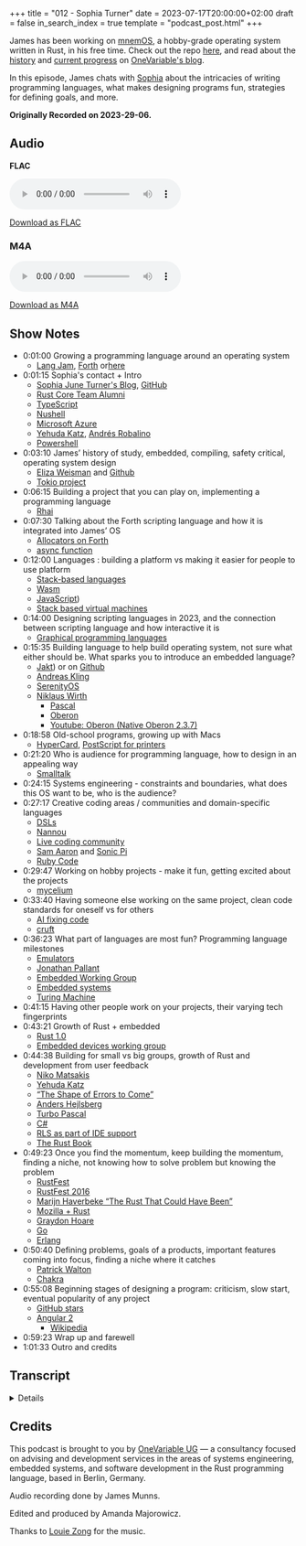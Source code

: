 +++
title = "012 - Sophia Turner"
date = 2023-07-17T20:00:00+02:00
draft = false
in_search_index = true
template = "podcast_post.html"
+++

James has been working on [mnemOS](https://mnemos.James.com/), a hobby-grade operating system written in Rust,
in his free time. Check out the repo [here](https://github.com/tosc-rs/mnemos), and read about the
[history](https://onevariable.com/blog/mnemos-moment-1/) and [current progress](https://onevariable.com/blog/mnemos-moment-2/)
 on [OneVariable's blog](http://www.onevariable.com/blog).

In this episode, James chats with [Sophia](https://www.jntrnr.com/) about the intricacies of writing programming
languages, what makes designing programs fun, strategies for defining goals, and more.

**Originally Recorded on 2023-29-06.**

<!-- more -->

## Audio

**FLAC**

<audio
    controls
    src="https://delivery.jamescdn.com/2023-07-17-sophia-turner.flac">
        Your browser does not support embedding FLAC
</audio>

[Download as FLAC](https://delivery.jamescdn.com/2023-07-17-sophia-turner.flac)

### M4A

<audio
    controls
    src=https://delivery.jamescdn.com/2023-07-17-sophia-turner.m4a>
        Your browser does not support embedding M4A.
</audio>

[Download as M4A](https://delivery.jamescdn.com/2023-07-17-sophia-turner.m4a)


## Show Notes

- 0:01:00 Growing a programming language around an operating system
    - [Lang Jam](https://github.com/langjam/langjam), [Forth](https://forth-standard.org/) or[here](https://en.wikipedia.org/wiki/Forth_(programming_language))
- 0:01:15 Sophia's contact + Intro
    - [Sophia June Turner's Blog](https://www.jntrnr.com/), [GitHub](https://github.com/jntrnr)
    - [Rust Core Team Alumni](https://www.rust-lang.org/governance/teams/alumni)
    - [TypeScript](https://www.TypeScriptlang.org/)
    - [Nushell](https://www.nushell.sh/)
    - [Microsoft Azure](https://azure.microsoft.com/en-us/)
    - [Yehuda Katz](https://yehudakatz.com/), [Andrés Robalino](https://twitter.com/andras_io)
    - [Powershell](https://en.wikipedia.org/wiki/PowerShell)
- 0:03:10 James’ history of study, embedded,  compiling, safety critical, operating system design
    - [Eliza Weisman](https://www.elizas.website/) and [Github](https://github.com/hawkw)
    - [Tokio project](https://tokio.rs/)
- 0:06:15 Building a project that you can play on, implementing a programming language
    - [Rhai](https://rhai.rs/)
- 0:07:30 Talking about the Forth scripting language and how it is integrated into James’ OS
    - [Allocators on Forth](https://forth-standard.org/standard/memory/ALLOCATE)
    - [async function](https://developer.mozilla.org/en-US/docs/Web/JavaScript/Reference/Statements/async_function)
- 0:12:00 Languages : building a platform vs making it easier for people to use platform
    - [Stack-based languages](https://en.wikipedia.org/wiki/Stack-oriented_programming)
    - [Wasm](https://webassembly.org/)
    - [JavaScript](https://en.wikipedia.org/wiki/JavaScript))
    - [Stack based virtual machines](https://en.wikipedia.org/wiki/Stack_machine)
- 0:14:00 Designing scripting languages in 2023, and the connection between scripting language and how interactive it is
    - [Graphical programming languages](https://en.wikipedia.org/wiki/Visual_programming_language)
- 0:15:35 Building language to help build operating system, not sure what either should be. What sparks you to introduce an embedded language?
    - [Jakt](https://keyholesoftware.com/2022/08/23/first-look-the-jakt-programming-language/)) or on [Github](https://github.com/SerenityOS/jakt)
    - [Andreas Kling](https://awesomekling.github.io/)
    - [SerenityOS](https://serenityos.org/)
    - [Niklaus Wirth](https://en.wikipedia.org/wiki/Niklaus_Wirth)
        - [Pascal](https://en.wikipedia.org/wiki/Pascal_(programming_language))
        - [Oberon](https://en.wikipedia.org/wiki/Oberon_(programming_language))
        - [Youtube: Oberon (Native Oberon 2.3.7)](https://www.youtube.com/watch?v=OJGnpmnXR5w)
- 0:18:58 Old-school programs, growing up with Macs
    - [HyperCard](https://en.wikipedia.org/wiki/HyperCard#:~:text=HyperCard%20is%20a%20software%20application,predating%20the%20World%20Wide%20Web.), [PostScript for printers](https://en.wikipedia.org/wiki/PostScript_Printer_Description)
- 0:21:20 Who is audience for programming language, how to design in an appealing way
    - [Smalltalk](https://en.wikipedia.org/wiki/Smalltalk)
- 0:24:15 Systems engineering - constraints and boundaries, what does this OS want to be, who is the audience?
- 0:27:17 Creative coding areas / communities and domain-specific languages
    - [DSLs](https://en.wikipedia.org/wiki/Domain-specific_language)
    - [Nannou](https://nannou.cc/)
    - [Live coding community](https://www.reddit.com/r/livecoding/)
    - [Sam Aaron](https://twitter.com/samaaron) and [Sonic Pi](https://sonic-pi.net/)
    - [Ruby Code](https://www.ruby-lang.org/en/)
- 0:29:47 Working on hobby projects - make it fun, getting excited about the projects
    - [mycelium](https://github.com/hawkw/mycelium)
- 0:33:40 Having someone else working on the same project, clean code standards for oneself vs for others
    - [AI fixing code](https://theresanaiforthat.com/s/fix+my+code/)
    - [cruft](https://cruft.github.io/cruft/)
- 0:36:23 What part of languages are most fun? Programming language milestones
    - [Emulators](https://en.wikipedia.org/wiki/Emulator)
    - [Jonathan Pallant](https://github.com/thejpster)
    - [Embedded Working Group](https://blog.rust-embedded.org/)
    - [Embedded systems](https://en.wikipedia.org/wiki/Embedded_system)
    - [Turing Machine](https://en.wikipedia.org/wiki/Turing_machine)
- 0:41:15 Having other people work on your projects, their varying tech fingerprints
- 0:43:21 Growth of Rust + embedded
    - [Rust 1.0](https://blog.rust-lang.org/2015/05/15/Rust-1.0.html)
    - [Embedded devices working group](https://www.rust-lang.org/governance/wgs/embedded)
- 0:44:38 Building for small vs big groups, growth of Rust and development from user feedback
    - [Niko Matsakis](https://github.com/nikomatsakis)
    - [Yehuda Katz](https://github.com/wycats)
    - [“The Shape of Errors to Come”](https://blog.rust-lang.org/2016/08/10/Shape-of-errors-to-come.html)
    - [Anders Hejlsberg](https://en.wikipedia.org/wiki/Anders_Hejlsberg)
    - [Turbo Pascal](https://en.wikipedia.org/wiki/Turbo_Pascal)
    - [C#](https://en.wikipedia.org/wiki/C_Sharp_(programming_language))
    - [RLS as part of IDE support](https://www.ncameron.org/blog/what-the-rls-can-do/#:~:text=The%20RLS%20is%20a%20service,and%20'find%20all%20references'.)
    - [The Rust Book](https://doc.rust-lang.org/book/)
- 0:49:23 Once you find the momentum, keep building the momentum, finding a niche, not knowing how to solve problem but knowing the problem
    - [RustFest](https://rustfest.global/)
    - [RustFest 2016](https://2016.rustfest.eu/)
    - [Marijn Haverbeke “The Rust That Could Have Been”](https://youtu.be/olbTX95hdbg)
    - [Mozilla + Rust](https://blog.mozilla.org/press-uk/2021/02/08/mozilla-welcomes-the-rust-foundation/)
    - [Graydon Hoare](https://wikitia.com/wiki/Graydon_Hoare)
    - [Go](https://go.dev/)
    - [Erlang](https://www.erlang.org/)
-  0:50:40 Defining problems, goals of a products, important features coming into focus, finding a niche where it catches
    - [Patrick Walton](http://pcwalton.github.io/)
    - [Chakra](https://en.wikipedia.org/wiki/Chakra_(JScript_engine))
- 0:55:08 Beginning stages of designing a program: criticism, slow start, eventual popularity of any project
    - [GitHub stars](https://docs.github.com/en/get-started/exploring-projects-on-github/saving-repositories-with-stars)
    - [Angular 2](https://angular.io/)
        - [Wikipedia](https://en.wikipedia.org/wiki/Angular_(web_framework))
- 0:59:23 Wrap up and farewell
- 1:01:33 Outro and credits

## Transcript

<details>
*James Munns*
 
I've known a lot of your public works through things like Lang Jam, where I've always wanted to get involved with them. But I do not have a programming language or even like a super classical computer science background. I haven't really known where to get started, but I managed to fall into writing a Forth a couple months ago and now it became relevant again because I've started it including it in my operating system. I think I reached out to you just saying hey what are your thoughts on growing a programming language around an operating system is essentially like a domain specific language for an operating system.

*Sophia Turner*

Yeah, where shall we dive in?

*James Munns*

Well actually probably now that I've introduced the concept I should probably introduce you — do you- do you want to give yourself a short introduction before we dive into the technical stuff?

*Sophia Turner*

Sure, so... I until recently was part of the Rust Core Team and earlier than that I also was part of the the team that created TypeScript. So I've been kind of professionally and in a hobby sense part of the programming language design and implementation community for gosh … around sixteen total years, seventeen total years now? It's one of those things that started as a hobby idea, “Oh let me just throw this together,” and then I just got hooked. And that kind of became my career ever since.

*James Munns*

You gazed into the abyss and became the abyss gazing expert.

*Sophia Turner*

That's right.

*James Munns*

Was Nushell a project that you started, or joined and have championed or… I know there's quite a few projects that I've seen you interact with, and either have come and left because you've actually been more successful than a lot of people that I know where you have very good positive experiences and then you move on to something new and then a year later I see you are championing some other also amazing project and things like that.

*Sophia Turner*

Ah, yeah, so I thought I was going to take some time away from doing programming language design and I went and worked at Microsoft on Azure and after a few months of that the the itch just got too bad and. My buddy Yehuda Katz said, “I'm going to start a new shell,” and I was you know playing with PowerShell, “I'm gonna start a new shell,” and I was like, “Cool, give me commit access.” He's like, “Absolutely, let's go!”

*James Munns*

I didn't realize Yehuda was involved with that!

*Sophia Turner*

Yeah so he… it was originally his first commit. And I jumped in about five days later after he told me he was working on a new project and that became Nushell so that the combination of that and then another guy um, Andrés Robalino came in and turned this shell idea into kind of a full scripting language and whatnot. It's been really awesome to kind of watch that grow.

*James Munns*

Yeah, so so I did more of a computer engineering, working with a lot of embedded systems. So programming languages were always something that I used but I never… I didn't take a program- I had a lot of friends that did computer science and they would have a programming language class or some computer science class that would get more into lexers and parsers and stages of compilation and things like that and it was a combination of: It didn't interest me at the time and also I wasn't forced to do it, so I never really got a taste for it. And working on embedded, a lot of the times you're compiling specifically to fit as much as possible into as small of a space as possible. So you don't tend to have as dynamic environments and especially the beginning of my career was all safety critical stuff which means you're really not supposed to have dynamic environments. It's supposed to be very well understood and and straightforward… and the last year or so I've been working more on an operating system level where I just started building bigger and bigger systems and trying to build them like operating systems I realized that switching from a system that does one really specific thing in a really specific way and wanting to build a system that you can iterate on, or get it to do many different things is a very different approach and I was really running into the limitations of trying to build an operating system in the shape of an embedded system if that makes sense.

*Sophia Turner*

I think so.

*James Munns*

So I kind of realized, hey wait, all the things that are making this problem challenging right now is I don't have a file system where I don't have a networking stack or I don't have a shell or something like that, where I can play around with what I'm doing and building that I was building a really big application rather than an operating system and so I was like okay, cool I need to build an operating system I was working on that and still sort of iterating on that and then kind of ran into a wall because I was just building plumbing for like three months and I could get it to do something every now and then but it was just kind of like building plumbing and… It stopped feeling rewarding because I could never put the tools down and just play with it for a while to like you know re-energize mentally. Until fairly recently I was working on…  I learned a little bit about Forth and I can go into that a bit more but… Just as the first programming language stuff I was doing I was playing around with Forth and then hadn't been touching my operating system for a while because like I said it fell off and then I got in contact with ah Eliza — you might know her from like the Tokio project and stuff like that —

*Sophia Turner*

Yep.

*James Munns*

— hawkw on Github… She and I were talking and she also has an operating system project and it's also kind of sometimes on-again, off-again, and we were just talking about how we really wanted a system that was just fun to play with and the question was how can you get from something you're building on, to something that you can play with and we sort of outlined a couple things like, well it needs to be more like a computer you need to be able to do stuff with it when it's not hooked up to your compiler basically. So the thought was that well okay, well let's get a shell on there. Let's get some kind of programming language, so that when you detach it from the main computer, it can do something on its own and you can sort of invent something new and play with it and hoping that that would drive inspiration and things like that. But I'm totally out of my depth and Forth is an interesting language, for a lot of reasons. And ah, yeah, the the reason that I reached out is, I went - is this is there a better way to do this, or is this even something that you have opinions on from a language perspective of growing a language specifically as an extension of of an operating system.

*Sophia Turner*

So let me ask you some questions to see if I can kind of repeat back what you're saying, but also see if I've got a more complete understanding. So, in what you're working on, you've got this operating system, it boots up, and you need some way to start interacting with this thing you know, getting something displayed on the screen, interacting with some device driver or something like that and currently you don't have a shell, you don't have that kind of… Or even a scripting way that you could just drop into some REPL and type some commands and then something happens- is that right?

*James Munns*

Yeah, until very recently that was the case- so I have integrated the Forth now because that's where I was kind of when I left off at the end of last year is - yeah I could bring up a new driver or a service or something that, um, you know, checked the serial port or printed it… or now I have the display working, or it can blink an LED or something like that. But it was always building something you hit run, it does exactly the thing that you programmed it to do and you go, “That was neat,” and then you go and program the next thing which you know there was none of that flexibility and now we have a very limited Forth shell where you can… We have sort of like system calls in our operating system, and we've started duct taping the system calls onto the Forth scripting language so you can basically give a system call a function name and pass it some arguments and get it to do something. So you can open up a new Network port from the command line now… um, just because Forth is at the upper limits of my ability right now if that makes sense.

*Sophia Turner*

Oh as far as like implementing ah, a programming language?

*James Munns*

Yeah, yeah this is the only one that I've ever implemented - and I looked at something like Rhai before of just figuring out how you map that, like, the underlying semantics of the platform to the environment that the the language itself is running in and finding like sort of a symbiotic growth between the two of them.

*Sophia Turner*

Yeah, Rhai is an interesting idea as far as like to draw inspiration from, because it's really built for scripting against an existing Rust application. You've got for example, you register some functions on the Rust side, and then those just show up in the script which sounds pretty similar to what you're trying to do with your Forth script to be able to say here is some system calls and then they just show up in your Forth side of things as functions that you can run. So there is some similarity there and I wonder if there is something that you could take from this kind of embedded scripting language not embedded like, um, embedded systems but maybe “embeddable” is ah is a better way to think of it like embeddable into the application? So in a sense, something where you could even use some of the same tricks that Rhai uses to register a set of, a set of the the system calls in the code, and then, with luck, those just show up as part of the script and just function calls in the script that you could call.

*James Munns*

Yeah, so originally I was writing the Forth for bare metal embedded stuff. So I it wrote it all no standard. It required a bump allocator… but you're familiar with Forth right?

*Sophia Turner*

Um, I mean enough to know the gist of it. Yeah I don't use that very often.

*James Munns*

Haha, yeah I don't know if any- many people today use it super often. But I mean it has its own sort of bump-allocator-linked-list-dictionary thing that it uses so, there's no real like, host allocator, but you just give it a big blob of memory and when you define new functions or variables and things like that it just shoves it on the bump allocator more or less.

*Sophia Turner*

Right.

*James Munns*

But yeah I always designed it from the beginning because I always knew that there was going to be some native code that I was going to build, and mentioning embedded languages, even though we're talking about embedded systems and embedded languages I think it actually really makes sense because as an operating system, I don't really have a stable API or or even a way to like call programs, really, so… There's only the Rust code that I've written for the kernel, and the Rust code that I'm hoping to run for my scripting language. So I think the patterns actually do match fairly identically because you're grafting it on to a language environment rather than an operating system environment because this Forth shell that we've integrated now is running in the kernel, until we have user space which doesn't exist yet. But yeah, it definitely works the same way where you can define a native Rust function, and then bind it to a name and then when you call it from the interpreter it just calls out to that Rust function… and that was one of the tricky things at the time is - before this was async or before it was async it was just all blocking, which means it was great I could just say hey here's a function pointer that takes the VM context as immutable reference and you just bind that function pointer to a name and then all of a sudden it shows up in the scripting language.

*Sophia Turner*

Right.

*James Munns*

And that was really great, except for our kernel is all async… which means you really shouldn't be blocking on flushing to a file or something like that, you should be able to yield - and async functions are not like function pointers. They have, like, context and things that goes with them and there's some control flow stuff, so… I hadn't actually figured out how to bind it to async and sort of what we we fell down to was- well when you build the specific embedding you give it one function that just matches on the string name, and can call one of very many async functions rather than giving it like an array of string function pointer tuples. You just give it one function that matches and calls the appropriate async function and things like that and… that was a little tricky to figure out of like kind of turning the control flow inside out. But yeah, it's one of those things where the language works. My implementation of it's not great. Forth is a language is really wonderful because it's low-level and powerful and simple and it's, it's very much a hammer and chisel language sort of thing, but it also means that anything you do is wildly unsafe if you -

*Sophia Turner*

Right.

*James Munns*

If you implement any of the core functionality, it's like well you can peek and poke to random memory address, and how do you interact with arrays? Well you take a pointer and then you add a number to it and then you write randomly to that array and of course there's no bounds checking or anything like that because that would be expensive in the 70s and -

*Sophia Turner*

Right.

*James Munns*

So that's one of those language design things where I go, well this certainly works today and it will continue to work as long as it's just me and Eliza who know that if we make the kernel segfault, that that's okay, but one of the reasons that I reached out to you is … I don't know if you've if you've grown a language through and out like different stages of an application — so like if you have an embeddable language where at the very beginning, the language is more focused on helping you build the application, whereas in the later game, a scripting language might serve more of a purpose of helping people be more productive or working on top of an existing engine. But it's interesting because I have a feeling we're going to have to go through that transition point where it goes from being a language that helps you build the platform to a language that makes it easier for people to use the platform. Does that sort of distinction make sense?

*Sophia Turner*

It does! I mean, it kind of raises the question of - is Forth a kind of like your early days scripting language, or is that something that you want to continue to support as the system grows? Like you mentioned,  it's wildly unsafe. It's from a different era of of style of programming language. It's not a style of programming language that a lot of people are are familiar with. I think it's a stack based language. There just really aren't that many anymore these days.

*James Munns*

Yeah, well most of them are hidden as Wasm or Java or things like that. They have languages applied upon them rather than being, sort of, raw stack-back based languages nowadays I guess.

*Sophia Turner*

Yeah, kind of like the stack based virtual machine stuff. Yeah, absolutely. Yeah, hm… I mean my instinct when I'm thinking about how to design a language in 2023 ah rather than 1970 something something, whenever a Forth was made, is really to draw a lot of inspiration from the languages of the current day. So a lot of people are going to be coming to things that are familiar with Javascript. That's not saying that Javascript is like, the end all be all… But as far as a design starting place, that's where I would start saying if you want to script something- this gives you functions, this gives you a way of building up interesting scripts that you could then run later. Another aspect that I would definitely think about, especially because, you know, I've been working on Nushell for a while now- this idea that there should be a nice connection between the scripting language and how interactive it is. And in your particular case, because this thing will - could - potentially grow to be the shell into your operating system - so you, you know,  you log in and then the the thing that you're writing interactively in this kind of REPL way or the shell way might be that language itself is to think about is — how would one design a language such that it was nice to use in that interactive sense. Does any of that resonate for you?

*James Munns*

Yeah, for sure and that's one of those things — these are things that are probably going to feel like old hat for you but they're fairly new to me — of looking back, especially at at older generations of programming languages where there are some stuff that that was really powerful at the time and has fallen out of fashion where a lot of the, like, graphical programming languages where you have a table of all of your variables as part of the IDE or things like that or exactly those kind of things that you were talking about about introspection where you can see what the system is doing is particularly interesting. The operating system is in a weird place right now where it's — I'm building a language to help me build an operating system, but I don't know what either of them particularly want to be whereas I feel like I'd be interested to hear some of your experience  with embedded languages like Rhai or or other languages like, what usually sparks you to introduce an embedded language, or design a language around a problem domain in general?

*Sophia Turner*

Having just made one fairly recently — so I did a language called Jakt, J-A-K-T, with Andreas Kling who created SerenityOS, and he was kind of looking around for, I want to get a safe systems language so that the people in the future that are writing certain DOS code, they aren't writing C++, they're using something better. And he tried Rust, but Rust doesn't have object orientation and he hit some other limitations. And so I was like, okay, let's just make something. And in that sense, when I actually have someone that has those constraints and can sit and kind of ping pong with them with those constraints, the design can really gel around that. If I don't have that, as you… as one might imagine, you know, the sky’s the limit, you just design whatever.
Oh, can I, can I throw you a a slight curveball?

*James Munns*

Sure.

*Sophia Turner*

Are you familiar with Niklaus Wirth? Creator of Pascal?

*James Munns*

Yeah… That is the only thing that I'm familiar with him about.

*Sophia Turner*

Okay, so the the curve ball is that, later in his career, he made this thing called Oberon, which is kind of brilliant and kind of wacky in a really cool way.

*James Munns*

How so?

*Sophia Turner*

Oberon is an operating system and programming language, kind of integrated into each other. And so you boot up. The thing that you boot up into is a graphical shell, where text is written and you can interact with this text. If the description is hard to understand that's because nothing is like this that exists today. I mean, you can go get Oberon, but no one pursued this direction, and yet it is a fascinating direction for — what does it mean to interact with your system? If you happen to do Youtube at all, I used to have a Youtube channel called “Systems with JT” and I look at Oberon in one of the videos, and it gives you a sense for what this thing could do. But it's like, imagine a precursor to HyperText or co-designed around the same time as HyperText, and as you type certain words, those become command invocations and you can click on them and run the command. It's a very cool idea. And it gets away from some of the trappings of — if you do what I just suggested, which is start with the known language of the day, Javascript or Python, and then build around that, that leads you down a very well-paved design space. But Wirth and others back in the day were saying, but what if you don't? What if you make a system intended for users that understand the language itself. The graphical interaction mechanism is not separated from the programming language that this thing is implemented in. Yeah, you just have to see it. I don't know if I could do it justice. It was a very interesting idea.

*James Munns*

Yeah, following down the Forth rabbit hole — when I was growing up when I was in younger school years, we had a lot of, like, the classic Macs in our schools, and I remember we had things like Hypercard —

*Sophia Turner*

Exactly.

*James Munns*

Where at the time, like, you know, now when you sort of look back at the screenshots at it, you go, “Oh, that's kind of like PowerPoint!” It was, kind of, but with with a lot more programming built into it, And going back after learning Forth and realizing how some of the things were built around that time, or how certain things like PostScript like what pdfs or printers are still sort of built on top of how how those worked back in the day were really interesting when you'd have, you know, like 20 or 30 or $40,000 printer and it was the one in the building and it was more powerful than everyone's machine, rather than designing, like, a rasterized image where you have all the pixels rendered on your local machine and sending that over a network to a printer so that it could print it — because your computer couldn't handle it and the network, which was pretty much nonexistent at the time couldn't really handle it, that PostScript is also a stack-based language, it's sort of like a cousin to Forth. So you don't really design a doc- well you design a document but not from the perspective of what pixels go where you say, okay: text goes here, and then a gradient, then a triangle goes here and it's more like sending a script to the printer to run because at the time there was a huge mismatch in between the power and the cost of the terminal that you were sitting in front of and and the very large expensive printer and they go, “Well, let's just put the brains in the printer.” And some of the other things from those early Mac era for what is it like Mac talk and stuff like that, some of the networking protocol stuff where like you said there, there's some things that just if you go back and look at that you go, no one does that!

*Sophia Turner*

Right.

*James Munns*

Like, that is really interesting, and especially for like, the challenge you had at the time… where you make an interesting point of like, thinking about the users that will use your system. Because especially in those earlier days, the people who were sitting in front of computers weren't the general population of people, they were people who were academics or engineers or things like that who were using a very rare system and things like that so sort of the the expectation of understanding, or the people that were sitting in front of the computer had probably built a good chunk of a computer before, which is on one hand really inaccessible for people who don't have that experience but on the other hand is how more accessible if you are reaching down into the system itself. Which is sort of where I find myself today in in developing my OS, in that there's a very small population of people working on it. It's two of us mostly. And this is sort of that delineation I was talking about before of - the language that will help me build the system, versus the language that I think would appeal to the most people who use that system in some future vision or something like that.

*Sophia Turner*

Yeah, and I think that's one of those tensions that always shows up in designing any system designing any tool, and especially shows up in programming languages — like who is your audience for designing this thing. As we're talking about it, and I'm thinking back to things like Oberon you know we haven't mentioned it yet but things like Smalltalk are another interesting perspective — if you have full control over the system, thinking of everything as introspectable objects, where I could click on a window and then say - this is like a classic Smalltalk thing - click on the window and then kind of flip it around and get its properties and just tweak the properties and flip it back around. And so that everything is intended for someone that's comfortable with grabbing and manipulating in a kind of technical sense, real pieces of the system… and that's something for you and Eliza and whoever your other contributors are, but I think there's there's really a case to be made for saying, “Let's build something that makes us happy - the core team of this project - and we attract other people that do that.” We're not going to design in such a way as to make it impossible for anyone else to understand, you know, it's not going to be esoteric. But, you can design in such a way that maybe some of these ideas from the past really appeal. You know maybe take Forth even further, or maybe you look into some of these you know visual experiments like Oberon and say, you know what? Text base, interactable commands and stuff is really rad, I like that, and let's kind of go in that direction. And it would have a certain kind of appeal, because the audience that are attracted to that would say, you know what? We should have tried that, we should have that is an idea from the past that should be explored. Not saying you have to go the Oberon direction, it's just the one that kind of came to mind where the intent of the system is for people, not necessarily experts, but people that do not mind playing with the system in a programmatic sense. By like manipulating it or by changing it and seeing what happens.

*James Munns*

There's a language that I'm thinking of… it's written in Rust… a language that I've seen some people use where they build things like lighting installations or graphical demos and things like that where I know the engine itself is written in Rust. But it's meant to be sort of ah, an iterative iterative playing language. Does that ring a bell to you, or do you know what I'm talking about?

*Sophia Turner*

Vaguely, I've heard of a few projects like that. It's not coming up for me which one that might be…

*James Munns*

Yeah… it was interesting to hear you talk about designing a language, because it rings all the bells that I have for when I'm designing a system. So I do a lot of consulting, and I sit down with people and and honestly the thing more than like, “How do I program this, or how do I write this driver?” and things like that - a lot of the the nuts and bolts of of what I help people with is requirements engineering or systems engineering, where you sit down and you go- what does this need to do, and what does this need to not do, and what are my constraints and boundaries. Because when you can constrain it to what it just must do and nothing more, it becomes honestly easier. At least in my engineering brain — you can solve for constraints. You have so many free variables, you can't even just stop and solve for 1 or 2, but… The challenge of the day is figuring out what the system wants to be.

*Sophia Turner*

Yes!

*James Munns*

This is very much a hobby project- I don't have a customer and, you know, I have a vague idea of the sort of niche that I'd like it to fill. But ah you know, there's no deadlines and there's all open options. But yeah, it's It's interesting to design for something… design for creativity. Does that make sense?

*Sophia Turner*

Yeah, and I think too, when you've got an audience where you're not even really sure who that target audience might, be or it's kind of vague — switching gears to talking about writing fiction. But a classic thing when writing fiction is to say “I'm writing this story for that person” and it's probably someone you know, really well, maybe a partner maybe a close friend, and you just have them in your head. So every time you're making a decision in the story, you're like, “Ah. This is the person I'm writing this for,” and that's the kind of design constraints you're pulling from. I think you could do the same kind of trick for an interactive programmable system, where you're thinking, “Okay, maybe it's not me or Eliza. Maybe it's somebody else that I know really well and I know their kind of design aesthetic and I at least can pull from that.” I don't know if you've ever kind of used that trick before, but anything where you can just simplify your assumptions or your constraints down, like you're saying, to the set where it's this and not more than that. Um, using, whether it's you know the core team, people, a specific target person, I think it'll definitely build some momentum.

*James Munns*

Yeah, you mentioned that and the the place that I've used that for is writing blog articles or technical writing for me at least because there's there's often a lot of stuff that I want to talk about or teach about but there's just this whole world of — How much of the basics do I cover? How in-depth to the specific topic do I go? Because I could go, you know, very wide out and it would be a very high level… It's like writing a talk or a blog post where you go, “Well… Who's my audience here?” and that's one of those things that I found, exactly like you said, is is one of those things that… almost every blog post I have on any blog that I've written on has happened because someone asked me the right question. Of a specific person who I knew what they did know and what they didn't know, and they asked the right question, and I go, “Okay, I can write exactly the blog post for you.” But when I when I lack that audience. That's the challenge because the the world is huge. I remembered what the name of the language is — it's called Nanow or Nanu? N-A-N-N-O-U. I think it's actually meant more to be like a library kind of thing. But I was wondering if you had gotten into sort of more creative coding areas where it's… It's a little more open-ended… I guess that's the whole point of DSLs is to make it easier to express those creative ideas rather than having to to get deep into how the whole system works. But, yeah, figuring out that kind of world where it's meant to be something to be played with, you know what I mean?

*Sophia Turner*

Totally. I mean I've been fascinated by the live coding community… Do they still call it that? Live coding sounds now like something that you would do on on Twitch. What I mean is — back when people would have a live audience and they would be programming in these visualizations that go with the music and you would see them coding up on the screen and as they did it, it would replace the graphics with you know, something that kind of pulsates and then it kind of grows from there and it's this fascinating mix of entertainment and coding and multimedia experiences.

*James Munns*

I've never seen someone do that visually but… have you ever heard of Sam Aaron and Sonic Pie?

*Sophia Turner*

Sam Aaron and Sonic Pie… no, no I haven’t..

*James Munns*

So Sonic Pie is a framework. It's based on super collider which is an audio engine basically. It's a Ruby environment that sits in sort of like a little GUI and you write little function blocks that are each sort of voices. But it's got sort of its own language and idiom and things like that so you can import a bunch of drum samples and write some Ruby code that say like, pick a random one of these kicks and play it on the twos and fours and play that on a loop. And then take the output of that and feed it into a filter or feed it into this, or every now and then feed it through a filter, or every now and then turn off this one. But he does a lot of those live coding streams, for for lack of a better word, where it's just, you're just looking at a REPL and he's just sort of like commenting and uncommenting blocks of code at a time but he's built it in exactly the way that it does the things that you would want to do while you're performing, like… when you comment out something it doesn't kick in into the next bar so it's not like a hard cut and it's smart enough to like, lock in the tempo or or things like that so that it's going like that. But now there's sort of a whole bunch of people on Twitch and things like that using Sonic Pie either for an educational purpose to learn about music or programming, or to do live performance things like that. So I've never actually seen anyone do that visually —

*Sophia Turner*

Yeah, for sure.

*James Munns*

— but I have seen that for audio before.

*Sophia Turner*

All that this kind of reminds me of one of the tenants that we picked up for a Nushell really early on. And I think it's definitely worth a mention, is that if you are building a programming system for yourself for your project, one of the things I absolutely recommend is make it fun. Make the language as as well as you can, make it fun to use. If that becomes a point of friction because it isn't fun, it's like “oh I've got to open this thing, I have to type some things, and I have to kind of remember stuff, and I don't like it. Or it's a bit unsafe…” You know, whatever it is that makes it unfun for you, if you, you know, after the tenth error you're kind of getting frustrated, that's a good indicator that this isn't the right design for your project. We all have limited energy. We all have limited time. For any kind of hobby project. Especially, if you've got that hour at night, you want to sit down and enjoy that hour at night that should be a pleasurable hour. It may sound almost like kind of obvious, but designing in such a way that you are checking in with yourself about how much fun you're having. If you're like I'm not really having fun with this right now. That's that's just a good “Okay, now what do we need to change so that I can have that fun.”

*James Munns*

Yeah, I think you I think you nailed it on the head. I mean the- so the Forth was what I had on the shelf, so is something that I had built in another random deep dive into how things work and I happened to have it on the shelf. So when I was talking to Eliza, I was like, “How can we make this fun and basically how can I addict myself to working on this system. I mean, you put it in a better way. When you've only got that 1 hour, it's not a paid project or anything like that when you've only got that 1 hour when you're sitting there and you go: Well, I could you know, read a book or watch a movie or watch some Youtube or something like that… How do I go, no: like, the whole day I'm excited to spend that 1 hour on that and I think that's interesting because that was the whole point of introducing a scripting language, so that I could make a system that I could play with. But then I immediately- like my engineer brain kicked back in and I was like, ah, how do I optimize this for safety or for you know accessibility to new users or things like that. But you said it really succinctly of “make it fun.” Because- that was the whole point of why I added the scripting language to the system was to make the system fun. But then immediately I didn't turn around and go, how do I make the programming language fun too? You know what I mean? lack of follow through on on that.

*Sophia Turner*

Right? Yeah, absolutely. I mean like you're saying- we as engineers, especially professional engineers where we're doing a lot of engineering for pay, there's a lot of expectations about how we're designing systems, how we're thinking through things as Professional Engineers — Capital P, Capital E — and I think that the… when we're working on stuff on the side, it's nice to - not forget everything that we learn in the professional environment - but set aside a lot of the requirements, because really, this is your- this is your free time, this is your hobby time. And say gosh, if fun isn't the first priority, I'm going to get in trouble … or the project's going to get abandoned or something like that, where I feel like especially, you know, through the years past juggling hobby projects and pay projects, you really do need that that little tailwind of “Gosh, I really want to work on it!” Like you were saying, really, I'm thinking about it through the day, I'm excited about when I can kick off work and and jump into this project and see how far I can get yeah, absolutely.

*James Munns*

So, in the beginning, I was working on the OS. It wasn't async and I'd been talking to Eliza, who was working on her OS called a mycelium which - similar sort of goal, but I was sort of going from the microcontroller up, and she was starting at X86 and building an operating system from there. So it's funny because we were kind of building towards each other's worlds, if that makes sense, where she was sort of starting at a desktop system and building down in the operating system stack, and I was starting from, Okay, the microcontroller turns on, so I'm going to start writing drivers I guess… and then put an OS on top of that and we had already started using some of each other's, like, library components and things like that… just having someone else working on the project is super refreshing, because when you're not working on it, sometimes things just get better by themselves? I'm sure you know from working on other projects, or when when someone calls you into a project and it's just so refreshing when someone is building something and you come back after not thinking about it and you go, “Oh! Oh, it's just it's just better now!” Which solo projects do not do- they acquire dust and they become less fun to spin back up on.

*Sophia Turner*

Ah, yeah, if only they did… though though imagine a future where — I hate to even say this, I hate to even to bring this into this conversation, but apparently… I'm the moment has spun up — An artificial intelligence thing, that's like “Oh hey, let me fix this code for you while you're away.” How weird would that be?

*James Munns*

See: I could see it for a lot of cases… I will tell you at least the way my brain works and the way I have fun. I could tell you right now that would make me upset because-

*Sophia Turner*

Yeah, it's not my style either. Yeah.

*James Munns*

I absolutely have to understand things. As a source of inspiration I see a lot of those, the generative models and things like that being interesting for inspiration and I think the people that I've seen be most effective on that are not people who put a prompt in and got an answer out or even just iterated on the prompt. They put like 5 random prompts in and they go, “Cool! That's now my reference artwork or reference program or reference whatever,” it's like, “now I know what to build from here,” or, “now I know what to design from here.” But definitely when it comes to anything technical, I derive joy from like digging down and understanding exactly how everything works. So, I've seen some people be wildly successful where they go, “Yeah, I can just generate the cruft” And it's nice, because it gets them moving, but for me I would go, “Nooo, that would slow me- I would have to stop and understand how everything works.”

*Sophia Turner*

I'm kind of like you too where I work best when I have some other person that I can bounce ideas off of, that I can take a break and I come back and the code is better, because they've been thinking of it from their perspectives, their skill set and... It's like oh yeah, look how much better it is when they put a little bit of time, and then it gets me excited then I want to jump back in. So yeah.

*James Munns*

Or even the other side, the empathy side of it is — there's absolutely stuff that I have built where I go, “Ah, it's terrible. But it's fine. Like, I'll put up with it, for me.” It's like when you have the level that you will clean your house versus- when you're by yourself versus when someone's coming over? You're like, “Oh, I wrote, like, a thousand lines of code with no documentation and a lot of unsafe and it's… It's very gross.” But then, like, you know someone else is going to look at it and you go, “Okay, yeah, I should probably clean that up.” Because when they come back or when they look at the PR for it to be nice for them. But that same kind of thing… But the the thing that I did want to ask you is: When you're designing languages, or when you're- maybe even broader than that- but let's just start with like when you're designing languages: What parts of the languages are the most fun for you? Whether it's like the most fun to implement, or after it's been built and you can show it to someone else and go, “Hey, watch this.” You know what I mean? Like, what part of the language design or development process for you is the most fun?

*Sophia Turner*

Yeah you know I… gosh, what an awful answer! I was like, “I actually like almost everything!” and I think that's probably why I got hooked so strongly and made that my career: Is that, you know in my first few languages— which were, you know, these abominations of a language, but that's alright, you got to start somewhere— each part of the process, like working on the parser and having an ASD come out like, “Oh, that's cool!” And then you learn how to do a type checker and you're like, “Yo, I just found a real bug in an actual program. That's so cool!” Working on code generation, “Oh, I can compile a program and it actually runs, it's an app, it's a real app now!” And I think each piece has some joy to it. Something, that's like once you experience it and experience success in that area, it feels like oh yeah, that's really cool.

*James Munns*

I can see why that's hard to answer, because now I'm thinking if you asked me the same thing about embedded systems or or like microcontrollers or things like that: my answer would probably sound a lot like yours. Of like what's your favorite part about embedded? And the answer is just… being there? That sort of sounds like what your answer is for designing programming languages too is: you enjoy being there which is, like you said, exactly why you're there.

*Sophia Turner*

Yeah, it's like the the joy of watching this thing evolve to have a new feature and all of a sudden now I can use that new feature. There's certain kind of milestones when you're working on a programming language that once you experience those, you're like, “Yo. Okay, there are definitely higher moments that are more than just- oh I got a feature working.” So for example, the first time when we're working on Jakt that the self-hosted compiler built itself. And you're like: ooohhhh damn… you get a higher high that feeling of accomplishment, because you know that that is a pretty serious milestone that not a lot of languages reach and then once yours does you just- you know you kind of pat yourself on the back and go okay cool. We have ticked this huge to-do item off the list and now everything builds on top of that. That's so funny, and like, my brain is thinking about programming languages and then it's switching to working on emulators. And I also love working on emulators, and one of the reasons is because once you get one of your childhood games emulating properly, you get that same kind of buzz of like, “Oh, look at it!” you know, nostalgia kicks in and then… You're actually playing it and you're, you're seeing that, you know, the emulator has matured to a certain point. And you have this really clear, ‘Good Job. You did it’ moment, where you know you can kind of see that and I think that there are a few things that have that nature in programming languages. Like that self-hosted compilation, that are the things that you remember even years later.

*James Munns*

Yeah, and that's interesting because like the the immediate goal for us right now was- so JP, or or Jonathan Pallant who's on the Embedded Working Group and is now part of the leadership council and and has been part of the… I've known him doing embedded stuff for as long as I've been doing embedded Rust stuff… but he's also working on an operating system project and that was one of those things of going back and Forth from him is: When does it go from being an embedded system to a computer, or an operating system rather, because it- the line gets real blurry. Embedded systems in applications and operating systems— depending on how you look at them and from where you're standing — they have a lot of commonality to them, where especially between like embedded systems and an operating system, you're writing drivers that interact with hardware and you're providing some abstraction on top of that, so you can achieve some other goal but… His distinction was: when you can design something that you didn't have in mind when you were writing the code of the of the system. So like, embedded systems are sort of very limited in that you design them to do one thing really well. Like if you're designing a printer, yes, you don't know what's going to be printed but you know that you're going to be printing or scanning and you have sort of a limited palette of options to work with, where when you have a system where you can run some language or load arbitrary programs and things like that, things get combinatorily interesting at that point because even with just 3, 4, 5, 10 syscalls, it no longer becomes possible to understand the full problem space. And same with programming languages- like, as soon as you have made a Turing machine, anything is possible more or less I suppose… and that's probably one of the interesting things of seeing other people build something that you didn't have in mind when you were designing a language or a system like that. Is that one of the things that brings joy to you, or is the joy more what you do with your system sort of thing?

*Sophia Turner*

There definitely is that joy, and it's a different kind of joy. I mean I remember when I was in graduate school working on my degree with this focus on programming languages and compilers I was like, gosh research is cool and all but I want to see real people use the stuff that I work on and ended up getting in on the TypeScript team but it was still a ah research project out of grad school and I was like, this is what I want, because once I saw people other than the people in that team like, go visit another team then see the kind of code that they're writing or having a video watching someone using your programming language for the first time… or they start becoming expert and watch them how they think through problems. All that stuff it kind of makes the language real — up until then, it's like: oh it's cool for us, oh it's a project that we're working on for ourselves, oh that's nice. The second someone else kicks the tires and starts making some progress and does something novel… everybody when they're programming has a certain fingerprint and the first time you kind of notice. Wow that's a very cool fingerprint. That's a different fingerprint than mine altogether.. Yeah, all of those kinds of experiences I think really make it feel like the thing that you're building is a tool for other humans… you know , it gets a little bit more abstract after a point, because it goes back for you know, however, many thousands of years that we as humans have built tools for other humans. And when you kind of strip everything else away, that's what building a programming language is. I'm just building a better hammer and then some master craftsman is going to pick that thing up and build something amazing and I'm just going to sit back and go, that's cool.

*James Munns*

Yeah I was gonna say the- well at least the ones you've mentioned so far I don't know if you have other stuff that was private, whether intentionally or or unintentionally reached ah a fairly large audience… I mean TypeScript is huge huge and then Nushell is something… well ah, how do I phrase this… You certainly were in Rust earlier than I was I joined… I started getting involved around 1.0 and things like that. But even back then it was still a community where if you were on Twitter if you were on message boards if you were on Reddit or whatever if you hung out in IRC, you knew what a lot of people were doing and then very quickly, Rust got too big for that for me and then but sort of the cycle started over with embedded where in 2018 we kicked off the Embedded Working Group and I probably knew the 100 people who had ever played with embedded Rust at the time and now it's getting to the point where there's like 2000 people in the chat room and I go, I had no idea someone was doing that today. But it's interesting to see Rust even like, 4 or 5 orders of magnitude out where I see people who either I followed them for other technical reasons, or, you know, friend of a friend of a friend sort of things — you see them playing with Nushell, or you see them playing with other components in Rust. Nushell has been one of those things that has popped up the most for me in areas of non-Rust people — it will just pop up. Where I was really getting at with that was: have you taken a different approach to building something for a small group versus a big group, or is it just you're building for today and sometimes you land on something that becomes a very big group over time?

*Sophia Turner*

I mean I think it's probably the latter. I don't think I'm wise enough or smart enough to be able to plan that far ahead. But sometimes, whether it's luck or whether it's a, you know, little insight that you have the smarts that day to be like, oh that's a good insight, I should do that thing… For example, working on the Rust error messages and moving us to the what, kind of, Rust is famous for these days with the the error message format, and doing that design in collaboration with Niko and Yehuda, but doing that design and leaning into it and making sure we succeeded with it and then… gosh so we did that what in 2016? And then today, pulling up all these other compilers and just going, “Ha! Wait… wait a second — that's the Rust error message format that we made in 2016!” Like, it's their version of it and I would never have predicted that back then, that it was going to be that popular even though, if you go back and read the original blog post, the name of the blog post is “Shape of errors to come”… but that was me being cheeky, that wasn't me trying to be, like, prophetic and yet that's really what happened. To answer your question, I can't predict these things. I just think that, you know, one of the things I learned working at Microsoft, working on TypeScript, I was surrounded by high world class language designers that had been there for decades that have worked on really important projects. Anders Hejlsberg is like one that comes to mind, he's like world famous for working on Turbo Pascal and working on all these other… working on creating C#. And you talk to these people and a lot of it is — yeah, obviously there's some luck, but a lot of it is can you just put the time in every day to solving the problems that people have if you can solve the problems that people have, you give them more and more reasons to use the project. So as TypeScript learned from other projects and listened to the users, they created a TypeScript that was much easier to use and much more flexible. When I joined the Rust project back in 2016, I remember sitting you know Niko down, Aaron down, and saying, “Okay, where are we right now?” Rust is a kind of research-y language, it's post 1.0 but it's trying to find its audience. It's got a rabid fan bases, but it's a rather small rabid fan base. How do we take that, and then grow that somewhere else? And it was the same playbook. It was saying okay, what are the things that are holding people back from picking up Rust? We put out the Rust survey, so I kind of designed that, put that out with some other community team and found out- oh, IDE support is missing and oh, these you know error messages need to be improved on all these things. And we kind of went through and removed the things that were slowing people down so a lot of the Rust 2018 was built on this - at least parts of it were built around this need for ergonomics, so the error messages the… you know we created RLS as part of the IDE support and that ergonomics kind of helped carry Rust forward. So it's not like, you know, back in 2016 when I was talking to folks, it's not like we predicted that in 2023 we would have like, I don't know, what are we at now? 4 million, 5 million users, or something like that?

*James Munns*

Ahh, I haven't even even kept…  ah but every year that I see it, it surprises me.

*Sophia Turner*

Yeah, it's not like we could have predicted it. But I think it's one of those things that if you put in good work, listen to your users, remove the blockers for your users so that they're really being able to reach the power of whatever it is. In Rust, there's so much power in how the borrow checker worked. It already had all that value sitting there, then it was like how do we chisel around that so that it's this polished statue. And coming up with a way of presenting the information to the user or you know, Steve and Carol working on the the Rust book and coming up with a really good pedagogical foundation to teach Rust. So that, when people actually pick up Rust and teach Rust, and I know you've you've also taught Rust so you know what this is like. Once we had better ways to teach it, then it could just open doors for people. So a lot of these things that stopped people from getting the value, once we kind of learned as a project how to free that value and give it, make it available to people, I think that's where the things that didn't seem possible back in 2016, all of a sudden, those doors opened and Rust starts crawling up the ranks in the the programming language popularity.

*James Munns*

The metaphor that keeps popping into my head is is the difference between: kindling a flame versus… I don't like the metaphor of making it a “raging flame” you know what I mean but I mean like… I'm very much in agreement of you of: once you found the momentum, just keep building the momentum. It is interesting, because one of the first experiences I had with Rust was was going to RustFest in Berlin in 2015 or 2016, and… you might know his name, I think his name's Marijn Haverbeke, maybe? Gave a talk of … it was either the Rust that was, or the Rust that could have been or something like that… where he had been involved since fairly early like 2012, 2013 when it was still you know like the 5 or 10 people at Mozilla with Graydon who were working on it — of all the stuff that they tried, they went, “It turns out that wasn't right…” like, and I think he was in the point where he was sort of on his way out of the project where I think he saw it through the 1.0 and went, “Okay, yep, that was the experience that I wanted,” and I'm not sure what he's doing currently but… it was interesting because it was such a refreshing talk of of that, like just sitting with a very small language and figuring out what the niche was where there were all the things that the language had at the time like green threads or… for a while it was a language a lot more like Go and for a while it was a language a lot more like Erlang and things like that. The interesting thing I guess there is that they were solving the problem of building language for a browser. And I don't know how TypeScript started and maybe if you have some of the other languages that you were involved with at the very very beginning like you said where you were the second committer on there of — I'm guessing for all of those you had the concrete problem in mind of, “We don't know how we're going to solve this problem, but we know this is the problem to be solved.”

*Sophia Turner*

Yeah I think a lot of that early kind of DNA of the design does stick around even though things get adjusted. With Rust they did bounce around a bit, it was more Go-like… At some point, and I want to say this is when Patrick Walton — funny enough he was making a Nintendo emulator also — when he started this and made enough progress that it could run, but only use the borrow checker, and then showed that to the Rust Team to say, “Look the borrow checker. That's the value and you can lean on it.” You don't have to have all of these… this other stuff that they are thinking, “Oh maybe the borrow checker isn't strong enough. You need this, you need that…” and he showed that no, in fact, you could just build stuff with that. For other projects where, you know, I kind of came in really early —  They already had a lot of that DNA. So, in the early days of TypeScript, they thought that the types would help execution speed. This is back when Javascript engines were racing against each other and whoever got the fastest engine results got some news post or whatever. It was a big deal back then to get really fast Javascript performance. So in fact, one of the two people that started the TypeScript project was the person that created the Javascript engine for IE. Like the the faster one, the newer one, from like 2010, 2011, 2012, I don’t remember exactly which year… but it was one called Chakra so that engine was made by the same person that kind of co-created TypeScript. So that was the original goal, but after a year or two, they realized: you know what, the performance aspect, that's cool, but the design aspect — being able to annotate a few types and in the IDE get error messages and completions — Wow, that's the winner. And that really became — in the same way that Rust kind of found itself, like TypeScript found itself fairly early on, and that became its reason for being since then… you know, let's make a language that scales up… the weakness of Javascript was that it just didn't really scale very well if you try to make a large application with it, with large teams good luck, no one really wanted to do that. But with some type information, you could enforce the kind of contracts between the components, now you can do it. So, you know, if we want to zoom out a bit: there's the projects finding themselves in the early days, and saying like what is the value really, what is the reason this thing exists? What's its goal? Once it locks in on that goal, then the rest of the time is kind of like you're saying — how do we polish and polish and polish some more, so that that goal is really clear in the documentation in the product itself and also we remove all of the obstacles for people being able to reach in and get that value back out.

*James Munns*

Yeah and I think you mentioned very, or a while back of just showing up, and I think that sort of kindling metaphor where you you sort of have to sit there, and you don't really know how it's gonna go because it depends on the wind and how wet the the ground is and things like that. Where, where you have to try a couple different things… but I guess the beginning it's just continuing to show up until you find that the right spark or something like that and figuring out what does click, or what is differentiating or things like that, of being there and in- whether it's like PC Walton's demo where you go, “We've played around with this for a while, but if you take this and this and this, this is the direction we need to go,” and then it does sort of switch to a… logistics and communication isn't necessarily the right exclusive category there but, like you're saying, it goes from being that very small people who have that sort of common vision of like, “Ah! This. This is what this does!” and that's one of those things that I remember really clicked for me, and then turning around and training was something that you had to spend a lot of time on whether it was with the errors or with teaching material and things like that… of taking that on the road is what really makes you go from the thousand people in the IRC room to the 4 million people on the surveys, when you you find the the way to communicate that and cut off all of the sharp edges, so that people do stick around. Which is interesting because I've gone through that part with the Rust project, but I've not been a part of that very beginning stage of like that kindling and iteration, and just trying things or- and maybe that's just all it is, is it's trying things and solving the problems you have today until you've built the structure where you go, “That. That is what we need to keep doing, for a long time here.” And I think that's sort of an interesting phrasing because I think that does actually help me relax a little bit if that makes sense? Of, it's not going to be clear until it is, so just make it fun enough to keep sticking around and keep iterating on it… It either will find a niche or it won't, and if it does then I know what to do next. But finding that place, where it just catches and it starts spinning on its own that getting there is the challenging piece.

*Sophia Turner*

Yeah, and I would say too something else and you're just reminding me, is that if you feel the value, that it's okay to just believe it. You know, when TypeScript started — and I remember this clear as day — when we first announced TypeScript, about 50% of the tweets about it were negative, even though we're, you know, this small team, we're really proud of what we're working on and they're like, “That is the dumbest idea I've ever seen. Microsoft what are you doing?” That was the kind of tweets that we would get. And, you know, we just went into work the next day, we just kept working on it. And with Nushell - something similar: it's like we knew that having a kind of a functional programming language with a single universal data format that you could kind of pass around was a really cool and really powerful idea. And if we had 10 users or 20 users or ten thousand, we're just going to keep hacking on it. Not to say we didn't have rough days — We, you know, the group of people working on it like wow is this thing going to grow? like but… you try not to have those days, and you try just to be like, “Do I still believe in it? Is the spark there for me?” So that I feel like working on it because the more time I put into it, the more polish I put into it — all of a sudden the stuff that I believed in, nowadays, Nushell is getting talked about more but it took years to get to that point. It's over 4 years old now and it's okay that in those first three, three and a half years that it was just the core team high-fiving each other when new things happened, and then sharing that rare tweet or or rare comment where someone's like, “Wow, Nushell’s  really cool!” It's like, “Yay!” and you just share it around and you really enjoy and appreciate that moment. But really, it's a lot about just putting the time in because the time is the thing that really builds the system that when people come back and check it out a few years later they're like, “Oh my gosh! What can this thing do?” and, you know, the same thing with TypeScript — it just was not a success for much of its early life. I went back and looked this up — so GitHub stars is ah a bit of a vanity metric. It's not like the greatest metric in the world, but it does give you a sense for maybe how many eyeballs were on a particular project. I went back and looked: when TypeScript was announced as the language that Angular 2 was going to be written in. It had maybe 5000 stars the day before-

*James Munns*

Which is still of a fair amount!

*Sophia Turner*

Which is, it's, you know, it's a fair amount. It's not nothing, but really, it didn't take off- like it was a very slow slope. But when it found a particular audience and that even that didn't shoot it up like a rocket, but it just bent the curve. So all of a sudden, that was growing a little bit faster and a little bit faster and a little bit faster and then years later it's shooting up because the momentum finally started people noticed it and the Angular thing was kind of the first big vote of confidence that said, yeah someone outside of Microsoft, some other Javascript project said, “Actually, TypeScript rocks,” and that's what started it. But if we hadn't put in all the time to get to that point, the door wouldn't have been open. So yeah, it's ah it's a lot of- it's- there's a, there's a lot of grind to it. Yeah, absolutely.

*James Munns*

Man, very cool. Well I think ah, we're about an hour in. This has been, like I said, just relaxing and comforting. It's been very illuminating that the progression of the career is like: at the beginning, everything seems very simple. Like when- whenever you're learning something technical — whether it's programming or any skill or anything like that — at the beginning, it feels impossible… and then you learn a little bit and then it feels very easy… And then you learn a little bit more and you go, “Oh no, it's paralyzing now,” because you know where some of the the directions go. But then yeah, finding sort of that comfort level where you go, “Ah, it’s.. we're not going to know how it's going to go. It's going to be fine… but like, we know the big pits to avoid, and, you know, we'll just steer around those, and it'll take a while, and maybe it'll go off from there.” It's one of those interesting sort of inflection points of feeling not comfortable, to comfortable, to not comfortable before you get sort of into the final comfortable level if that makes sense but…

*Sophia Turner*

Yeah, you kind of make peace with it. Yeah.

*James Munns*

Yeah, you, you give up the hope of understanding everything and things like that. Ah, but yeah, it's been super comforting to hear that experience and sort of crystallize some of the the things that I saw in Rust from a very outside and non-involved perspective of being involved in figuring out where that sort of maps in the roadmap of 3 to 5 years from now and things like that. But yeah I super appreciate you taking the time to talk with me. You've mentioned a bunch of the stuff that you're working on — any other things that you are super excited about right now that you want to plug?

*Sophia Turner*

That's probably it! We just announced our plans to get Nushell to 1.0. If folks have been waiting to, you know, check out Nushell, this is one of those times if you want to jump in and help a project get to 1.0: we'd love to have you, come on by, we’re really friendly. But yeah, I've got other stuff kind of cooking in the background… we'll see. We'll see what other announcements come out in the next year or two. It's been a fun chat. It's been fun to kind of look back and think about the whole process of making something like a programming language and and how that works.

*James Munns*

Very cool. Thank you so much.

*Sophia Turner*

Of course! Bye.
</details>

## Credits
This podcast is brought to you by [OneVariable UG](www.onevariable.com) — a consultancy focused on advising and development services in the areas of systems engineering, embedded systems, and software development in the Rust programming language, based in Berlin, Germany.

Audio recording done by James Munns.

Edited and produced by Amanda Majorowicz.

Thanks to [Louie Zong](https://louiezong.bandcamp.com/) for the music.
